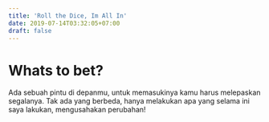 ```yaml
---
title: 'Roll the Dice, Im All In'
date: 2019-07-14T03:32:05+07:00
draft: false
---
```


# Whats to bet?
Ada sebuah pintu di depanmu, untuk memasukinya kamu harus melepaskan segalanya.
Tak ada yang berbeda, hanya melakukan apa yang selama ini saya lakukan, mengusahakan perubahan!
